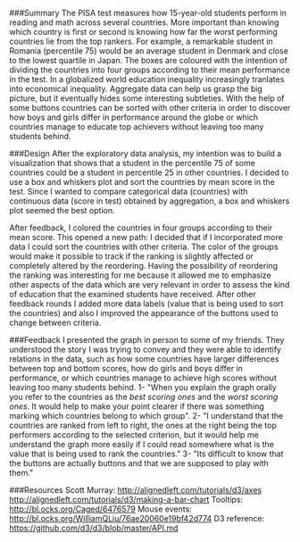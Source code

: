 ###Summary
The PISA test measures how 15-year-old students perform in reading and math across several countries. More important than knowing which country is first or second is knowing how far the worst performing countries lie from the top rankers. For example, a remarkable student in Romania (percentile 75) would be an average student in Denmark and close to the lowest quartile in Japan. The boxes are coloured with the intention of dividing the countries into four groups according to their mean performance in the test. In a globalized world education inequality increasingly tranlates into economical inequality. Aggregate data can help us grasp the big picture, but it eventually hides some interesting subtleties. With the help of some buttons countries can be sorted with other criteria in order to discover how boys and girls differ in performance around the globe or which countries manage to educate top achievers without leaving too many students behind.

###Design
After the exploratory data analysis, my intention was to build a visualization that shows that a student in the percentile 75 of some countries could be a student in percentile 25 in other countries. I decided to use a box and whiskers plot and sort the countries by mean score in the test. Since I wanted to compare categorical data (countries) with continuous data (score in test) obtained by aggregation, a box and whiskers plot seemed the best option.

After feedback, I colored the countries in four groups according to their mean score. This opened a new path: I decided that if I incorporated more data I could sort the countries with other criteria. The color of the groups would make it possible to track if the ranking is slightly affected or completely altered by the reordering. Having the possibility of reordering the ranking was interesting for me because it allowed me to emphasize other aspects of the data which are very relevant in order to assess the kind of education that the examined students have received. After other feedback rounds I added more data labels (value that is being used to sort the countries) and also I improved the appearance of the buttons used to change between criteria.

###Feedback
I presented the graph in person to some of my friends. They understood the story I was trying to convey and they were able to identify relations in the data, such as how some countries have larger differences between top and bottom scores, how do girls and boys differ in performance, or which countries manage to achieve high scores without leaving too many students behind.
1- "When you explain the graph orally you refer to the countries as the *best scoring ones* and the *worst scoring ones*. It would help to make your point clearer if there was something marking which countries belong to which group".
2- "I understand that the countries are ranked from left to right, the ones at the right being the top performers according to the selected criterion, but it would help me understand the graph more easily if I could read somewhere what is the value that is being used to rank the countries."
3- "Its difficult to know that the buttons are actually buttons and that we are supposed to play with them."

###Resources
Scott Murray:
http://alignedleft.com/tutorials/d3/axes
http://alignedleft.com/tutorials/d3/making-a-bar-chart
Tooltips:
http://bl.ocks.org/Caged/6476579
Mouse events:
http://bl.ocks.org/WilliamQLiu/76ae20060e19bf42d774
D3 reference:
https://github.com/d3/d3/blob/master/API.md